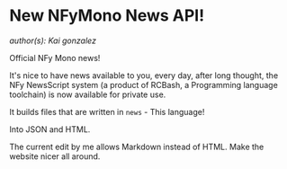 # New NFyMono News API!

*author(s): Kai gonzalez*

Official NFy Mono news!

It's nice to have news available to you, every day,
after long thought, the NFy NewsScript system (a product of RCBash, a Programming language toolchain) is now available for private use.

It builds files that are written in `news` - This language!

Into JSON and HTML.

The current edit by me allows Markdown instead of HTML. Make the website nicer all around.